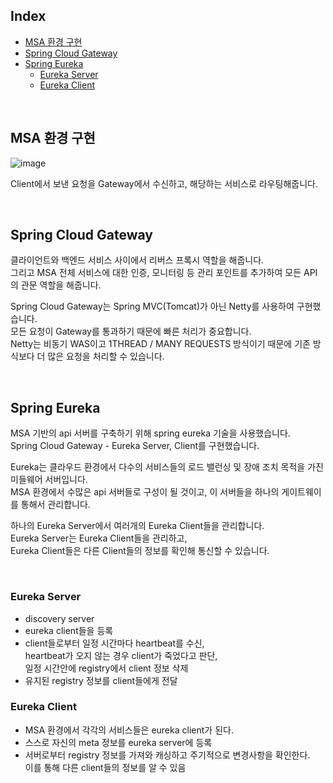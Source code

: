 ## Index

- [MSA 환경 구현](#msa-환경-구현)
- [Spring Cloud Gateway](#spring-cloud-gateway)
- [Spring Eureka](#spring-eureka)
  - [Eureka Server](#eureka-server)
  - [Eureka Client](#eureka-client)

<br/>

## MSA 환경 구현

![image](https://user-images.githubusercontent.com/60170616/232970280-115d2eb9-b1af-4fea-9c11-95817cca5a6c.png)

Client에서 보낸 요청을 Gateway에서 수신하고, 해당하는 서비스로 라우팅해줍니다.

<br/>

## Spring Cloud Gateway

클라이언트와 백엔드 서비스 사이에서 리버스 프록시 역할을 해줍니다.  
그리고 MSA 전체 서비스에 대한 인증, 모니터링 등 관리 포인트를 추가하여 모든 API의 관문 역할을 해줍니다.

Spring Cloud Gateway는 Spring MVC(Tomcat)가 아닌 Netty를 사용하여 구현했습니다.  
모든 요청이 Gateway를 통과하기 때문에 빠른 처리가 중요합니다.  
Netty는 비동기 WAS이고 1THREAD / MANY REQUESTS 방식이기 때문에 기존 방식보다 더 많은 요청을 처리할 수 있습니다.

<br/>

## Spring Eureka

MSA 기반의 api 서버를 구축하기 위해 spring eureka 기술을 사용했습니다.  
Spring Cloud Gateway - Eureka Server, Client를 구현했습니다.

Eureka는 클라우드 환경에서 다수의 서비스들의 로드 밸런싱 및 장애 조치 목적을 가진 미들웨어 서버입니다.  
MSA 환경에서 수많은 api 서버들로 구성이 될 것이고, 이 서버들을 하나의 게이트웨이를 통해서 관리합니다.

하나의 Eureka Server에서 여러개의 Eureka Client들을 관리합니다.  
Eureka Server는 Eureka Client들을 관리하고,  
Eureka Client들은 다른 Client들의 정보를 확인해 통신할 수 있습니다.

<br/>

### Eureka Server

- discovery server
- eureka client들을 등록
- client들로부터 일정 시간마다 heartbeat를 수신,  
  heartbeat가 오지 않는 경우 client가 죽었다고 판단,  
  일정 시간안에 registry에서 client 정보 삭제
- 유지된 registry 정보를 client들에게 전달

### Eureka Client

- MSA 환경에서 각각의 서비스들은 eureka client가 된다.
- 스스로 자신의 meta 정보를 eureka server에 등록
- 서버로부터 registry 정보를 가져와 캐싱하고 주기적으로 변경사항을 확인한다.  
  이를 통해 다른 client들의 정보를 알 수 있음

